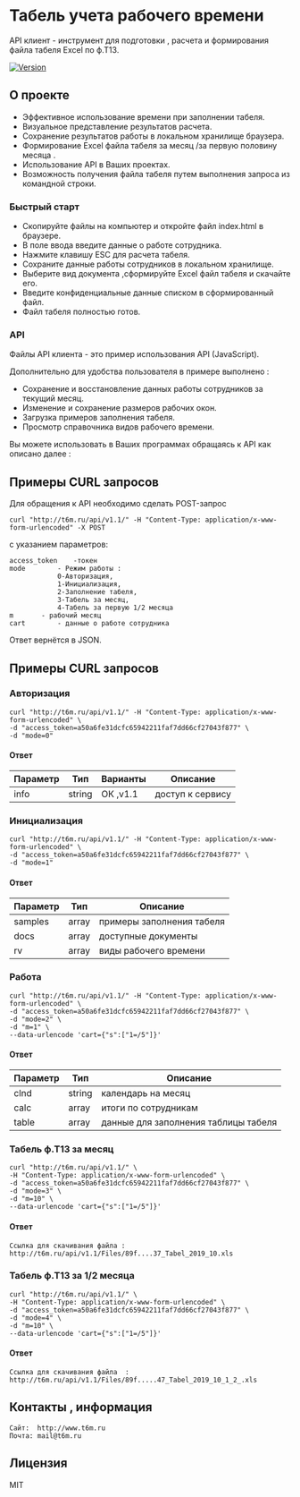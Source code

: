 # Табель учета рабочего времени 

API клиент - инструмент для подготовки , расчета и формирования файла табеля Excel по ф.Т13.
<p>
    <a href="">
        <img src="https://img.shields.io/badge/version-1.1-brightgreen.svg?style=flat-square" alt="Version">
    </a>
</p>

## О проекте

- Эффективное использование времени при заполнении табеля. 
- Визуальное представление результатов расчета. 
- Сохранение результатов работы в локальном хранилище браузера.
- Формирование Excel файла табеля за месяц /за первую половину месяца .
- Использование API в Ваших проектах. 
- Возможность получения файла табеля путем выполнения запроса из командной строки.

###  Быстрый старт

- Скопируйте файлы на компьютер и откройте файл index.html в браузере.
- В поле ввода введите данные о работе сотрудника.
- Нажмите клавишу ESC для расчета табеля.
- Сохраните данные работы сотрудников в локальном хранилище.
- Выберите вид документа ,сформируйте  Excel файл табеля и скачайте его.
- Введите конфиденциальные данные списком в сформированный файл.
- Файл табеля полностью готов.


###  API

Файлы API клиента - это пример использования API (JavaScript). 

Дополнительно для удобства пользователя в примере выполнено :

- Сохранение и восстановление данных работы сотрудников за текущий месяц.
- Изменение и сохранение размеров рабочих окон.   
- Загрузка примеров заполнения табеля. 
- Просмотр справочника видов рабочего времени.

Вы можете использовать в Ваших программах обращаясь к API как описано далее :

## Примеры CURL запросов 

Для обращения к API необходимо сделать POST-запрос 
	
	curl "http://t6m.ru/api/v1.1/" -H "Content-Type: application/x-www-form-urlencoded" -X POST 
	
c указанием параметров:

	access_token 	-токен
	mode 		- Режим работы :
				0-Авторизация,
				1-Инициализация,
				2-Заполнение табеля,
				3-Табель за месяц,
				4-Табель за первую 1/2 месяца 
	m 		- рабочий месяц  
	cart		- данные о работе сотрудника	

Ответ вернётся в JSON.


## Примеры CURL запросов

### Авторизация

	curl "http://t6m.ru/api/v1.1/" -H "Content-Type: application/x-www-form-urlencoded" \
	-d "access_token=a50a6fe31dcfc65942211faf7dd66cf27043f877" \
	-d "mode=0" 

#### Ответ 

Параметр | Тип      | Варианты            |Описание 
---------|----------|---------------------|----------
info     | string   | ОК ,v1.1            | доступ к сервису

### Инициализация

	curl "http://t6m.ru/api/v1.1/" -H "Content-Type: application/x-www-form-urlencoded" \
	-d "access_token=a50a6fe31dcfc65942211faf7dd66cf27043f877" \
	-d "mode=1" 
#### Ответ 

Параметр | Тип      |  Описание 
---------|----------|--------------
samples  | array    | примеры заполнения табеля 
docs     | array    | доступные документы 
rv       | array    | виды рабочего времени  


### Работа

	curl "http://t6m.ru/api/v1.1/" -H "Content-Type: application/x-www-form-urlencoded" \
	-d "access_token=a50a6fe31dcfc65942211faf7dd66cf27043f877" \
	-d "mode=2" \
	-d "m=1" \
   	--data-urlencode 'cart={"s":["1=/5"]}'

#### Ответ 

Параметр | Тип      |  Описание 
---------|----------|--------------
clnd     | string   | календарь на месяц
calc     | array    | итоги по сотрудникам
table    | array    | данные для заполнения таблицы табеля  


### Табель ф.Т13 за месяц

	curl "http://t6m.ru/api/v1.1/" \
	-H "Content-Type: application/x-www-form-urlencoded" \
	-d "access_token=a50a6fe31dcfc65942211faf7dd66cf27043f877" \
	-d "mode=3" \
	-d "m=10" \
	--data-urlencode 'cart={"s":["1=/5"]}'

#### Ответ 

  	Cсылка для скачивания файла : http://t6m.ru/api/v1.1/Files/89f....37_Tabel_2019_10.xls

### Табель ф.Т13 за 1/2 месяца

	curl "http://t6m.ru/api/v1.1/" \
	-H "Content-Type: application/x-www-form-urlencoded" \
	-d "access_token=a50a6fe31dcfc65942211faf7dd66cf27043f877" \
	-d "mode=4" \
	-d "m=10" \
	--data-urlencode 'cart={"s":["1=/5"]}'

#### Ответ 

	Ccылка для скачивания файла  : http://t6m.ru/api/v1.1/Files/89f.....47_Tabel_2019_10_1_2_.xls


##  Контакты , информация  

	Сайт:  http://www.t6m.ru
	Почта: mail@t6m.ru
    
##  Лицензия

MIT
